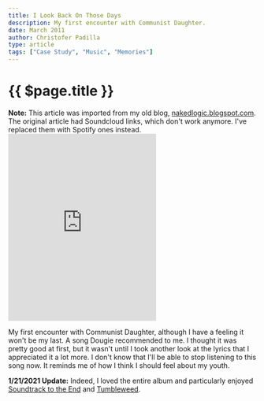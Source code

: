 ```yaml
---
title: I Look Back On Those Days
description: My first encounter with Communist Daughter.
date: March 2011
author: Christofer Padilla
type: article
tags: ["Case Study", "Music", "Memories"]
---
```


# {{ $page.title }}

<div class="info"><b>Note:</b> This article was imported from my old blog, <a href="http://nakedlogic.blogspot.com/2011/03/i-look-back-on-those-days.html">nakedlogic.blogspot.com</a>. The original article had Soundcloud links, which don't work anymore. I've replaced them with Spotify ones instead.</div>

<iframe src="https://open.spotify.com/embed/track/2Bt2CwpiROaIcytTj5OoCy" width="300" height="380" frameborder="0" allowtransparency="true" allow="encrypted-media"></iframe>

My first encounter with Communist Daughter, although I have a feeling it won't be my last. A song Dougie recommended to me. I thought it was pretty good at first, but it wasn't until I took another look at the lyrics that I appreciated it a lot more. I don't know that I'll be able to stop listening to this song now. It reminds me of how I think I should feel about my youth.

<div class="info"><b>1/21/2021 Update:</b> Indeed, I loved the entire album and particularly enjoyed <a href="https://open.spotify.com/track/4lmv6dldJUd7YLniafabiw?si=KvJmahAZT-iUnpFrNGGrjw">Soundtrack to the End</a> and <a href="https://open.spotify.com/track/6ujPPVZaz2od9sOWT7MkLF?si=6hDVN28dRfyqujJ1x_4EBw">Tumbleweed</a>.</div>

<TagLinks />

<Comments />
